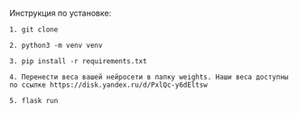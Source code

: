 Инструкция по установке: 

    1. git clone 
    
    2. python3 -m venv venv
    
    3. pip install -r requirements.txt
    
    4. Перенести веса вашей нейросети в папку weights. Наши веса доступны по ссылке https://disk.yandex.ru/d/PxlQc-y6dEltsw
    
    5. flask run
